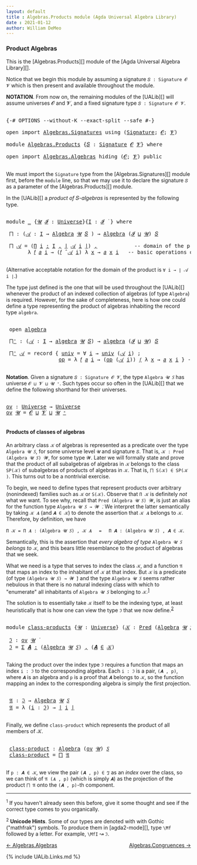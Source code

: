 ```yaml
---
layout: default
title : Algebras.Products module (Agda Universal Algebra Library)
date : 2021-01-12
author: William DeMeo
---
```



### <a id="product-algebras">Product Algebras</a>

This is the [Algebras.Products][] module of the [Agda Universal Algebra Library][].

Notice that we begin this module by assuming a signature `𝑆 : Signature 𝓞 𝓥` which is then present and available throughout the module.

**NOTATION**.  From now on, the remaining modules of the [UALib][] will assume universes 𝓞 and 𝓥, and a fixed signature type `𝑆 : Signature 𝓞 𝓥`.

<pre class="Agda">

<a id="567" class="Symbol">{-#</a> <a id="571" class="Keyword">OPTIONS</a> <a id="579" class="Pragma">--without-K</a> <a id="591" class="Pragma">--exact-split</a> <a id="605" class="Pragma">--safe</a> <a id="612" class="Symbol">#-}</a>

<a id="617" class="Keyword">open</a> <a id="622" class="Keyword">import</a> <a id="629" href="Algebras.Signatures.html" class="Module">Algebras.Signatures</a> <a id="649" class="Keyword">using</a> <a id="655" class="Symbol">(</a><a id="656" href="Algebras.Signatures.html#629" class="Function">Signature</a><a id="665" class="Symbol">;</a> <a id="667" href="Overture.Preliminaries.html#8157" class="Generalizable">𝓞</a><a id="668" class="Symbol">;</a> <a id="670" href="Universes.html#262" class="Generalizable">𝓥</a><a id="671" class="Symbol">)</a>

<a id="674" class="Keyword">module</a> <a id="681" href="Algebras.Products.html" class="Module">Algebras.Products</a> <a id="699" class="Symbol">{</a><a id="700" href="Algebras.Products.html#700" class="Bound">𝑆</a> <a id="702" class="Symbol">:</a> <a id="704" href="Algebras.Signatures.html#629" class="Function">Signature</a> <a id="714" href="Overture.Preliminaries.html#8157" class="Generalizable">𝓞</a> <a id="716" href="Universes.html#262" class="Generalizable">𝓥</a><a id="717" class="Symbol">}</a> <a id="719" class="Keyword">where</a>

<a id="726" class="Keyword">open</a> <a id="731" class="Keyword">import</a> <a id="738" href="Algebras.Algebras.html" class="Module">Algebras.Algebras</a> <a id="756" class="Keyword">hiding</a> <a id="763" class="Symbol">(</a><a id="764" href="Overture.Preliminaries.html#8157" class="Generalizable">𝓞</a><a id="765" class="Symbol">;</a> <a id="767" href="Universes.html#262" class="Generalizable">𝓥</a><a id="768" class="Symbol">)</a> <a id="770" class="Keyword">public</a>

</pre>

We must import the `Signature` type from the [Algebras.Signatures][] module first, before the `module` line, so that we may use it to declare the signature `𝑆` as a parameter of the [Algebras.Products][] module.

In the [UALib][] a *product of* 𝑆-*algebras* is represented by the following type.

<pre class="Agda">

<a id="1101" class="Keyword">module</a> <a id="1108" href="Algebras.Products.html#1108" class="Module">_</a> <a id="1110" class="Symbol">{</a><a id="1111" href="Algebras.Products.html#1111" class="Bound">𝓤</a> <a id="1113" href="Algebras.Products.html#1113" class="Bound">𝓘</a> <a id="1115" class="Symbol">:</a> <a id="1117" href="Universes.html#205" class="Postulate">Universe</a><a id="1125" class="Symbol">}{</a><a id="1127" href="Algebras.Products.html#1127" class="Bound">I</a> <a id="1129" class="Symbol">:</a> <a id="1131" href="Algebras.Products.html#1113" class="Bound">𝓘</a> <a id="1133" href="Universes.html#403" class="Function Operator">̇</a> <a id="1135" class="Symbol">}</a> <a id="1137" class="Keyword">where</a>

 <a id="1145" href="Algebras.Products.html#1145" class="Function">⨅</a> <a id="1147" class="Symbol">:</a> <a id="1149" class="Symbol">(</a><a id="1150" href="Algebras.Products.html#1150" class="Bound">𝒜</a> <a id="1152" class="Symbol">:</a> <a id="1154" href="Algebras.Products.html#1127" class="Bound">I</a> <a id="1156" class="Symbol">→</a> <a id="1158" href="Algebras.Algebras.html#844" class="Function">Algebra</a> <a id="1166" href="Algebras.Products.html#1111" class="Bound">𝓤</a> <a id="1168" href="Algebras.Products.html#700" class="Bound">𝑆</a> <a id="1170" class="Symbol">)</a> <a id="1172" class="Symbol">→</a> <a id="1174" href="Algebras.Algebras.html#844" class="Function">Algebra</a> <a id="1182" class="Symbol">(</a><a id="1183" href="Algebras.Products.html#1113" class="Bound">𝓘</a> <a id="1185" href="Agda.Primitive.html#636" class="Primitive Operator">⊔</a> <a id="1187" href="Algebras.Products.html#1111" class="Bound">𝓤</a><a id="1188" class="Symbol">)</a> <a id="1190" href="Algebras.Products.html#700" class="Bound">𝑆</a>

 <a id="1194" href="Algebras.Products.html#1145" class="Function">⨅</a> <a id="1196" href="Algebras.Products.html#1196" class="Bound">𝒜</a> <a id="1198" class="Symbol">=</a> <a id="1200" class="Symbol">(</a><a id="1201" href="MGS-MLTT.html#3635" class="Function">Π</a> <a id="1203" href="Algebras.Products.html#1203" class="Bound">i</a> <a id="1205" href="MGS-MLTT.html#3635" class="Function">꞉</a> <a id="1207" href="Algebras.Products.html#1127" class="Bound">I</a> <a id="1209" href="MGS-MLTT.html#3635" class="Function">,</a> <a id="1211" href="Overture.Preliminaries.html#13832" class="Function Operator">∣</a> <a id="1213" href="Algebras.Products.html#1196" class="Bound">𝒜</a> <a id="1215" href="Algebras.Products.html#1203" class="Bound">i</a> <a id="1217" href="Overture.Preliminaries.html#13832" class="Function Operator">∣</a><a id="1218" class="Symbol">)</a> <a id="1220" href="MGS-MLTT.html#2929" class="InductiveConstructor Operator">,</a>            <a id="1233" class="Comment">-- domain of the product algebra</a>
       <a id="1273" class="Symbol">λ</a> <a id="1275" href="Algebras.Products.html#1275" class="Bound">𝑓</a> <a id="1277" href="Algebras.Products.html#1277" class="Bound">𝑎</a> <a id="1279" href="Algebras.Products.html#1279" class="Bound">i</a> <a id="1281" class="Symbol">→</a> <a id="1283" class="Symbol">(</a><a id="1284" href="Algebras.Products.html#1275" class="Bound">𝑓</a> <a id="1286" href="Algebras.Algebras.html#3080" class="Function Operator">̂</a> <a id="1288" href="Algebras.Products.html#1196" class="Bound">𝒜</a> <a id="1290" href="Algebras.Products.html#1279" class="Bound">i</a><a id="1291" class="Symbol">)</a> <a id="1293" class="Symbol">λ</a> <a id="1295" href="Algebras.Products.html#1295" class="Bound">x</a> <a id="1297" class="Symbol">→</a> <a id="1299" href="Algebras.Products.html#1277" class="Bound">𝑎</a> <a id="1301" href="Algebras.Products.html#1295" class="Bound">x</a> <a id="1303" href="Algebras.Products.html#1279" class="Bound">i</a>   <a id="1307" class="Comment">-- basic operations of the product algebra</a>

</pre>

(Alternative acceptable notation for the domain of the product is `∀ i → ∣ 𝒜 i ∣`.)

The type just defined is the one that will be used throughout the [UALib][] whenever the product of an indexed collection of algebras (of type `Algebra`) is required.  However, for the sake of completeness, here is how one could define a type representing the product of algebras inhabiting the record type `algebra`.

<pre class="Agda">

 <a id="1782" class="Keyword">open</a> <a id="1787" href="Algebras.Algebras.html#2059" class="Module">algebra</a>

 <a id="1797" href="Algebras.Products.html#1797" class="Function">⨅&#39;</a> <a id="1800" class="Symbol">:</a> <a id="1802" class="Symbol">(</a><a id="1803" href="Algebras.Products.html#1803" class="Bound">𝒜</a> <a id="1805" class="Symbol">:</a> <a id="1807" href="Algebras.Products.html#1127" class="Bound">I</a> <a id="1809" class="Symbol">→</a> <a id="1811" href="Algebras.Algebras.html#2059" class="Record">algebra</a> <a id="1819" href="Algebras.Products.html#1111" class="Bound">𝓤</a> <a id="1821" href="Algebras.Products.html#700" class="Bound">𝑆</a><a id="1822" class="Symbol">)</a> <a id="1824" class="Symbol">→</a> <a id="1826" href="Algebras.Algebras.html#2059" class="Record">algebra</a> <a id="1834" class="Symbol">(</a><a id="1835" href="Algebras.Products.html#1113" class="Bound">𝓘</a> <a id="1837" href="Agda.Primitive.html#636" class="Primitive Operator">⊔</a> <a id="1839" href="Algebras.Products.html#1111" class="Bound">𝓤</a><a id="1840" class="Symbol">)</a> <a id="1842" href="Algebras.Products.html#700" class="Bound">𝑆</a>

 <a id="1846" href="Algebras.Products.html#1797" class="Function">⨅&#39;</a> <a id="1849" href="Algebras.Products.html#1849" class="Bound">𝒜</a> <a id="1851" class="Symbol">=</a> <a id="1853" class="Keyword">record</a> <a id="1860" class="Symbol">{</a> <a id="1862" href="Algebras.Algebras.html#2154" class="Field">univ</a> <a id="1867" class="Symbol">=</a> <a id="1869" class="Symbol">∀</a> <a id="1871" href="Algebras.Products.html#1871" class="Bound">i</a> <a id="1873" class="Symbol">→</a> <a id="1875" href="Algebras.Algebras.html#2154" class="Field">univ</a> <a id="1880" class="Symbol">(</a><a id="1881" href="Algebras.Products.html#1849" class="Bound">𝒜</a> <a id="1883" href="Algebras.Products.html#1871" class="Bound">i</a><a id="1884" class="Symbol">)</a> <a id="1886" class="Symbol">;</a>                 <a id="1904" class="Comment">-- domain</a>
                 <a id="1931" href="Algebras.Algebras.html#2167" class="Field">op</a> <a id="1934" class="Symbol">=</a> <a id="1936" class="Symbol">λ</a> <a id="1938" href="Algebras.Products.html#1938" class="Bound">𝑓</a> <a id="1940" href="Algebras.Products.html#1940" class="Bound">𝑎</a> <a id="1942" href="Algebras.Products.html#1942" class="Bound">i</a> <a id="1944" class="Symbol">→</a> <a id="1946" class="Symbol">(</a><a id="1947" href="Algebras.Algebras.html#2167" class="Field">op</a> <a id="1950" class="Symbol">(</a><a id="1951" href="Algebras.Products.html#1849" class="Bound">𝒜</a> <a id="1953" href="Algebras.Products.html#1942" class="Bound">i</a><a id="1954" class="Symbol">))</a> <a id="1957" href="Algebras.Products.html#1938" class="Bound">𝑓</a> <a id="1959" class="Symbol">λ</a> <a id="1961" href="Algebras.Products.html#1961" class="Bound">x</a> <a id="1963" class="Symbol">→</a> <a id="1965" href="Algebras.Products.html#1940" class="Bound">𝑎</a> <a id="1967" href="Algebras.Products.html#1961" class="Bound">x</a> <a id="1969" href="Algebras.Products.html#1942" class="Bound">i</a> <a id="1971" class="Symbol">}</a> <a id="1973" class="Comment">-- basic operations</a>

</pre>



**Notation**. Given a signature `𝑆 : Signature 𝓞 𝓥`, the type `Algebra 𝓤 𝑆` has universe `𝓞 ⊔ 𝓥 ⊔ 𝓤 ⁺`.  Such types occur so often in the [UALib][] that we define the following shorthand for their universes.

<pre class="Agda">

<a id="ov"></a><a id="2231" href="Algebras.Products.html#2231" class="Function">ov</a> <a id="2234" class="Symbol">:</a> <a id="2236" href="Universes.html#205" class="Postulate">Universe</a> <a id="2245" class="Symbol">→</a> <a id="2247" href="Universes.html#205" class="Postulate">Universe</a>
<a id="2256" href="Algebras.Products.html#2231" class="Function">ov</a> <a id="2259" href="Algebras.Products.html#2259" class="Bound">𝓤</a> <a id="2261" class="Symbol">=</a> <a id="2263" href="Algebras.Products.html#714" class="Bound">𝓞</a> <a id="2265" href="Agda.Primitive.html#636" class="Primitive Operator">⊔</a> <a id="2267" href="Algebras.Products.html#716" class="Bound">𝓥</a> <a id="2269" href="Agda.Primitive.html#636" class="Primitive Operator">⊔</a> <a id="2271" href="Algebras.Products.html#2259" class="Bound">𝓤</a> <a id="2273" href="Universes.html#181" class="Primitive Operator">⁺</a>

</pre>



#### <a id="products-of-classes-of-algebras">Products of classes of algebras</a>

An arbitrary class `𝒦` of algebras is represented as a predicate over the type `Algebra 𝓤 𝑆`, for some universe level `𝓤` and signature `𝑆`. That is, `𝒦 : Pred (Algebra 𝓤 𝑆) 𝓦`, for some type `𝓦`. Later we will formally state and prove that the product of all subalgebras of algebras in `𝒦` belongs to the class `SP(𝒦)` of subalgebras of products of algebras in `𝒦`. That is, `⨅ S(𝒦) ∈ SP(𝒦 )`. This turns out to be a nontrivial exercise.

To begin, we need to define types that represent products over arbitrary (nonindexed) families such as `𝒦` or `S(𝒦)`. Observe that `Π 𝒦` is definitely *not* what we want.  To see why, recall that `Pred (Algebra 𝓤 𝑆) 𝓦`, is just an alias for the function type `Algebra 𝓤 𝑆 → 𝓦 ̇`. We interpret the latter semantically by taking `𝒦 𝑨` (and `𝑨 ∈ 𝒦`) to denote the assertion that `𝒦 𝑨` belongs to `𝒦`. Therefore, by definition, we have

`Π 𝒦 = Π 𝑨 ꞉ (Algebra 𝓤 𝑆) , 𝒦 𝑨` &nbsp; &nbsp; `=` &nbsp; &nbsp; `Π 𝑨 ꞉ (Algebra 𝓤 𝑆) , 𝑨 ∈ 𝒦`.

Semantically, this is the assertion that *every algebra of type* `Algebra 𝓤 𝑆` *belongs to* `𝒦`, and this bears little resemblance to the product of algebras that we seek.

What we need is a type that serves to index the class `𝒦`, and a function `𝔄` that maps an index to the inhabitant of `𝒦` at that index. But `𝒦` is a predicate (of type `(Algebra 𝓤 𝑆) → 𝓦 ̇`) and the type `Algebra 𝓤 𝑆` seems rather nebulous in that there is no natural indexing class with which to "enumerate" all inhabitants of `Algebra 𝓤 𝑆` belonging to `𝒦`.<sup>[1](Algebras.Product.html#fn1)</sup>

The solution is to essentially take `𝒦` itself to be the indexing type, at least heuristically that is how one can view the type `ℑ` that we now define.<sup>[2](Algebras.Product.html#fn2)</sup>

<pre class="Agda">

<a id="4128" class="Keyword">module</a> <a id="class-products"></a><a id="4135" href="Algebras.Products.html#4135" class="Module">class-products</a> <a id="4150" class="Symbol">{</a><a id="4151" href="Algebras.Products.html#4151" class="Bound">𝓤</a> <a id="4153" class="Symbol">:</a> <a id="4155" href="Universes.html#205" class="Postulate">Universe</a><a id="4163" class="Symbol">}</a> <a id="4165" class="Symbol">(</a><a id="4166" href="Algebras.Products.html#4166" class="Bound">𝒦</a> <a id="4168" class="Symbol">:</a> <a id="4170" href="Relations.Discrete.html#1534" class="Function">Pred</a> <a id="4175" class="Symbol">(</a><a id="4176" href="Algebras.Algebras.html#844" class="Function">Algebra</a> <a id="4184" href="Algebras.Products.html#4151" class="Bound">𝓤</a> <a id="4186" href="Algebras.Products.html#700" class="Bound">𝑆</a><a id="4187" class="Symbol">)(</a><a id="4189" href="Algebras.Products.html#2231" class="Function">ov</a> <a id="4192" href="Algebras.Products.html#4151" class="Bound">𝓤</a><a id="4193" class="Symbol">))</a> <a id="4196" class="Keyword">where</a>

 <a id="class-products.ℑ"></a><a id="4204" href="Algebras.Products.html#4204" class="Function">ℑ</a> <a id="4206" class="Symbol">:</a> <a id="4208" href="Algebras.Products.html#2231" class="Function">ov</a> <a id="4211" href="Algebras.Products.html#4151" class="Bound">𝓤</a> <a id="4213" href="Universes.html#403" class="Function Operator">̇</a>
 <a id="4216" href="Algebras.Products.html#4204" class="Function">ℑ</a> <a id="4218" class="Symbol">=</a> <a id="4220" href="MGS-MLTT.html#3074" class="Function">Σ</a> <a id="4222" href="Algebras.Products.html#4222" class="Bound">𝑨</a> <a id="4224" href="MGS-MLTT.html#3074" class="Function">꞉</a> <a id="4226" class="Symbol">(</a><a id="4227" href="Algebras.Algebras.html#844" class="Function">Algebra</a> <a id="4235" href="Algebras.Products.html#4151" class="Bound">𝓤</a> <a id="4237" href="Algebras.Products.html#700" class="Bound">𝑆</a><a id="4238" class="Symbol">)</a> <a id="4240" href="MGS-MLTT.html#3074" class="Function">,</a> <a id="4242" class="Symbol">(</a><a id="4243" href="Algebras.Products.html#4222" class="Bound">𝑨</a> <a id="4245" href="Relations.Discrete.html#2402" class="Function Operator">∈</a> <a id="4247" href="Algebras.Products.html#4166" class="Bound">𝒦</a><a id="4248" class="Symbol">)</a>

</pre>

Taking the product over the index type `ℑ` requires a function that maps an index `i : ℑ` to the corresponding algebra.  Each `i : ℑ` is a pair, `(𝑨 , p)`, where `𝑨` is an algebra and `p` is a proof that `𝑨` belongs to `𝒦`, so the function mapping an index to the corresponding algebra is simply the first projection.

<pre class="Agda">

 <a id="class-products.𝔄"></a><a id="4597" href="Algebras.Products.html#4597" class="Function">𝔄</a> <a id="4599" class="Symbol">:</a> <a id="4601" href="Algebras.Products.html#4204" class="Function">ℑ</a> <a id="4603" class="Symbol">→</a> <a id="4605" href="Algebras.Algebras.html#844" class="Function">Algebra</a> <a id="4613" href="Algebras.Products.html#4151" class="Bound">𝓤</a> <a id="4615" href="Algebras.Products.html#700" class="Bound">𝑆</a>
 <a id="4618" href="Algebras.Products.html#4597" class="Function">𝔄</a> <a id="4620" class="Symbol">=</a> <a id="4622" class="Symbol">λ</a> <a id="4624" class="Symbol">(</a><a id="4625" href="Algebras.Products.html#4625" class="Bound">i</a> <a id="4627" class="Symbol">:</a> <a id="4629" href="Algebras.Products.html#4204" class="Function">ℑ</a><a id="4630" class="Symbol">)</a> <a id="4632" class="Symbol">→</a> <a id="4634" href="Overture.Preliminaries.html#13832" class="Function Operator">∣</a> <a id="4636" href="Algebras.Products.html#4625" class="Bound">i</a> <a id="4638" href="Overture.Preliminaries.html#13832" class="Function Operator">∣</a>

</pre>

Finally, we define `class-product` which represents the product of all members of 𝒦.

<pre class="Agda">

 <a id="class-products.class-product"></a><a id="4754" href="Algebras.Products.html#4754" class="Function">class-product</a> <a id="4768" class="Symbol">:</a> <a id="4770" href="Algebras.Algebras.html#844" class="Function">Algebra</a> <a id="4778" class="Symbol">(</a><a id="4779" href="Algebras.Products.html#2231" class="Function">ov</a> <a id="4782" href="Algebras.Products.html#4151" class="Bound">𝓤</a><a id="4783" class="Symbol">)</a> <a id="4785" href="Algebras.Products.html#700" class="Bound">𝑆</a>
 <a id="4788" href="Algebras.Products.html#4754" class="Function">class-product</a> <a id="4802" class="Symbol">=</a> <a id="4804" href="Algebras.Products.html#1145" class="Function">⨅</a> <a id="4806" href="Algebras.Products.html#4597" class="Function">𝔄</a>

</pre>

If `p : 𝑨 ∈ 𝒦`, we view the pair `(𝑨 , p) ∈ ℑ` as an *index* over the class, so we can think of `𝔄 (𝑨 , p)` (which is simply `𝑨`) as the projection of the product `⨅ 𝔄` onto the `(𝑨 , p)`-th component.



-----------------------

<sup>1</sup><span class="footnote" id="fn1"> If you haven't already seen this before, give it some thought and see if the correct type comes to you organically.</span>

<sup>2</sup><span class="footnote" id="fn2"> **Unicode Hints**. Some of our types are denoted with with Gothic ("mathfrak") symbols. To produce them in [agda2-mode][], type `\Mf` followed by a letter. For example, `\MfI` ↝ `ℑ`.</span>

[← Algebras.Algebras](Algebras.Algebras.html)
<span style="float:right;">[Algebras.Congruences →](Algebras.Congruences.html)</span>

{% include UALib.Links.md %}

<!--

Alternatively, we could have defined the class product in a way that explicitly displays the index, like so.

 class-product' : Pred (Algebra 𝓤 𝑆)(ov 𝓤) → Algebra (𝓧 ⊔ ov 𝓤) 𝑆
 class-product' 𝒦 = ⨅ λ (i : (Σ 𝑨 ꞉ (Algebra 𝓤 𝑆) , (𝑨 ∈ 𝒦) × (X → ∣ 𝑨 ∣))) → ∣ i ∣

-->

